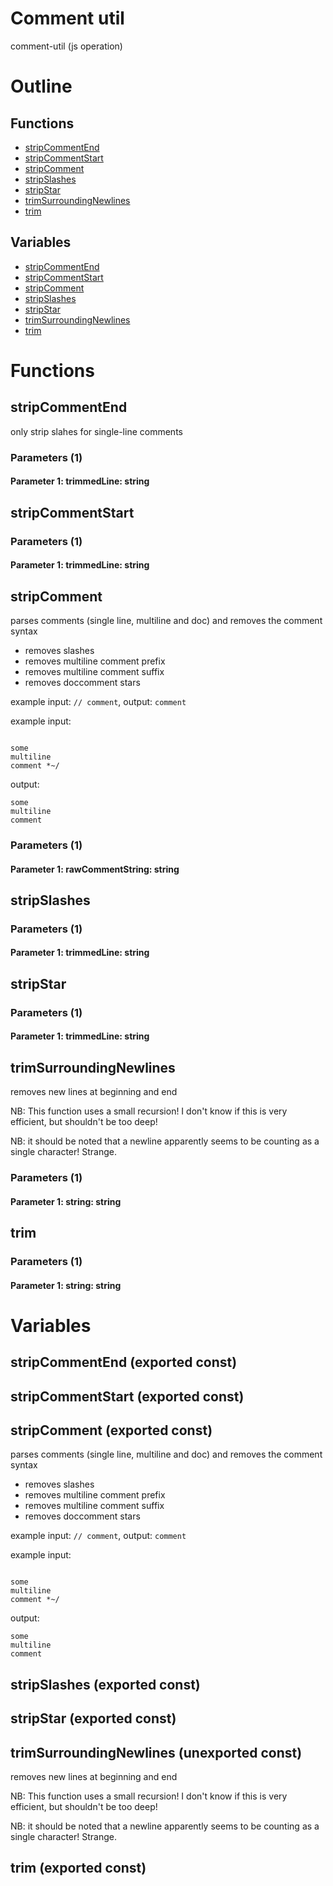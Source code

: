 # Comment util

comment-util (js operation)



# Outline

## Functions

- [stripCommentEnd](#stripCommentEnd)
- [stripCommentStart](#stripCommentStart)
- [stripComment](#stripComment)
- [stripSlashes](#stripSlashes)
- [stripStar](#stripStar)
- [trimSurroundingNewlines](#trimSurroundingNewlines)
- [trim](#trim)

## Variables

- [stripCommentEnd](#stripcommentend)
- [stripCommentStart](#stripcommentstart)
- [stripComment](#stripcomment)
- [stripSlashes](#stripslashes)
- [stripStar](#stripstar)
- [trimSurroundingNewlines](#trimsurroundingnewlines)
- [trim](#trim)



# Functions

## stripCommentEnd

only strip slahes for single-line comments




### Parameters (1)

#### Parameter 1: trimmedLine: string

## stripCommentStart

### Parameters (1)

#### Parameter 1: trimmedLine: string

## stripComment

parses comments (single line, multiline and doc) and removes the comment syntax

- removes slashes
- removes multiline comment prefix
- removes multiline comment suffix
- removes doccomment stars

example input: `// comment`, output: `comment`

example input:
```

some
multiline
comment *~/
```
output:
```
some
multiline
comment
```




### Parameters (1)

#### Parameter 1: rawCommentString: string

## stripSlashes

### Parameters (1)

#### Parameter 1: trimmedLine: string

## stripStar

### Parameters (1)

#### Parameter 1: trimmedLine: string

## trimSurroundingNewlines

removes new lines at beginning and end

NB: This function uses a small recursion! I don't know if this is very efficient, but shouldn't be too deep!

NB: it should be noted that a newline apparently seems to be counting as a single character! Strange.




### Parameters (1)

#### Parameter 1: string: string

## trim

### Parameters (1)

#### Parameter 1: string: string

# Variables

## stripCommentEnd (exported const)

## stripCommentStart (exported const)

## stripComment (exported const)

parses comments (single line, multiline and doc) and removes the comment syntax

- removes slashes
- removes multiline comment prefix
- removes multiline comment suffix
- removes doccomment stars

example input: `// comment`, output: `comment`

example input:
```

some
multiline
comment *~/
```
output:
```
some
multiline
comment
```


## stripSlashes (exported const)

## stripStar (exported const)

## trimSurroundingNewlines (unexported const)

removes new lines at beginning and end

NB: This function uses a small recursion! I don't know if this is very efficient, but shouldn't be too deep!

NB: it should be noted that a newline apparently seems to be counting as a single character! Strange.


## trim (exported const)

